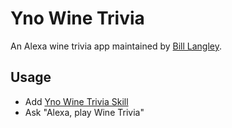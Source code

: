 # Yno Wine Trivia #
An Alexa wine trivia app maintained by [Bill Langley](http://ynoguy.com).
## Usage ##
* Add [Yno Wine Trivia Skill](http://alexa.amazon.com/spa/index.html#skills/dp/B071Y1HRP1/?ref=skill_dsk_pnps_dp_0)
* Ask "Alexa, play Wine Trivia"
